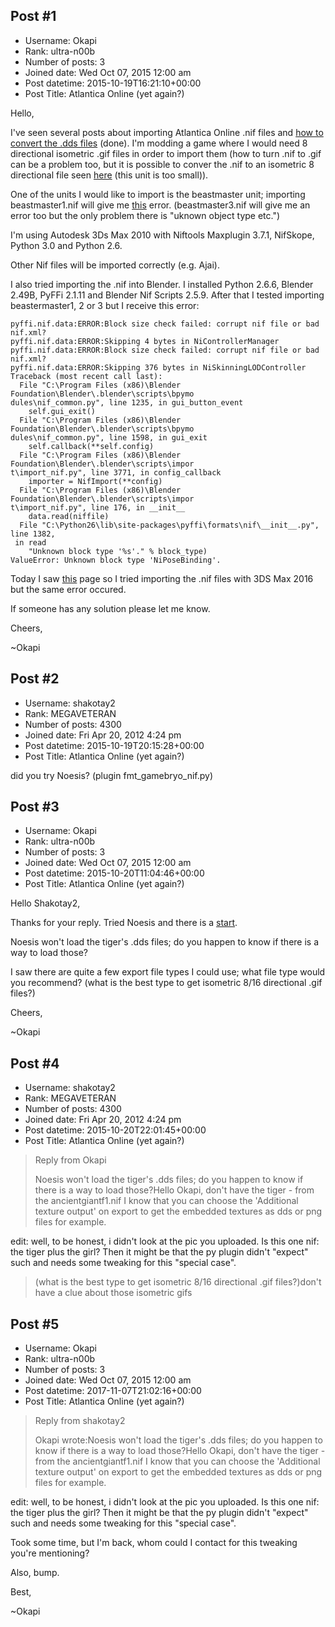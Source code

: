 ## Post #1
- Username: Okapi
- Rank: ultra-n00b
- Number of posts: 3
- Joined date: Wed Oct 07, 2015 12:00 am
- Post datetime: 2015-10-19T16:21:10+00:00
- Post Title: Atlantica Online (yet again?)

Hello,

I've seen several posts about importing Atlantica Online .nif files and [how to convert the .dds files](http://forum.xentax.com/viewtopic.php?f=18&t=3263&start=0) (done). I'm modding a game where I would need 8 directional isometric .gif files in order to import them (how to turn .nif to .gif can be a problem too, but it is possible to conver the .nif to an isometric 8 directional file seen [here](http://forums.civfanatics.com/downloads.php?do=file&id=14657) (this unit is too small)).

One of the units I would like to import is the beastmaster unit; importing beastmaster1.nif will give me [this](http://i.share.pho.to/3821c6d3_o.png) error. (beastmaster3.nif will give me an error too but the only problem there is "uknown object type etc.")

I'm using Autodesk 3Ds Max 2010 with Niftools Maxplugin 3.7.1, NifSkope, Python 3.0 and Python 2.6.

Other Nif files will be imported correctly (e.g. Ajai).

I also tried importing the .nif into Blender. I installed Python 2.6.6, Blender 2.49B, PyFFi 2.1.11 and Blender Nif Scripts 2.5.9. After that I tested importing beastermaster1, 2 or 3 but I receive this error:

```
pyffi.nif.data:ERROR:Block size check failed: corrupt nif file or bad nif.xml?
pyffi.nif.data:ERROR:Skipping 4 bytes in NiControllerManager
pyffi.nif.data:ERROR:Block size check failed: corrupt nif file or bad nif.xml?
pyffi.nif.data:ERROR:Skipping 376 bytes in NiSkinningLODController
Traceback (most recent call last):
  File "C:\Program Files (x86)\Blender Foundation\Blender\.blender\scripts\bpymo
dules\nif_common.py", line 1235, in gui_button_event
    self.gui_exit()
  File "C:\Program Files (x86)\Blender Foundation\Blender\.blender\scripts\bpymo
dules\nif_common.py", line 1598, in gui_exit
    self.callback(**self.config)
  File "C:\Program Files (x86)\Blender Foundation\Blender\.blender\scripts\impor
t\import_nif.py", line 3771, in config_callback
    importer = NifImport(**config)
  File "C:\Program Files (x86)\Blender Foundation\Blender\.blender\scripts\impor
t\import_nif.py", line 176, in __init__
    data.read(niffile)
  File "C:\Python26\lib\site-packages\pyffi\formats\nif\__init__.py", line 1382,
 in read
    "Unknown block type '%s'." % block_type)
ValueError: Unknown block type 'NiPoseBinding'.

```


Today I saw [this](https://github.com/figment/max_nif_plugin/releases) page so I tried importing the .nif files with 3DS Max 2016 but the same error occured.

If someone has any solution please let me know.

Cheers,

~Okapi
## Post #2
- Username: shakotay2
- Rank: MEGAVETERAN
- Number of posts: 4300
- Joined date: Fri Apr 20, 2012 4:24 pm
- Post datetime: 2015-10-19T20:15:28+00:00
- Post Title: Atlantica Online (yet again?)

did you try Noesis? (plugin fmt_gamebryo_nif.py)
## Post #3
- Username: Okapi
- Rank: ultra-n00b
- Number of posts: 3
- Joined date: Wed Oct 07, 2015 12:00 am
- Post datetime: 2015-10-20T11:04:46+00:00
- Post Title: Atlantica Online (yet again?)

Hello Shakotay2,

Thanks for your reply. Tried Noesis and there is a [start](http://i.share.pho.to/c3af2423_o.png).

Noesis won't load the tiger's .dds files; do you happen to know if there is a way to load those?

I saw there are quite a few export file types I could use; what file type would you recommend? (what is the best type to get isometric 8/16 directional .gif files?)

Cheers,

~Okapi
## Post #4
- Username: shakotay2
- Rank: MEGAVETERAN
- Number of posts: 4300
- Joined date: Fri Apr 20, 2012 4:24 pm
- Post datetime: 2015-10-20T22:01:45+00:00
- Post Title: Atlantica Online (yet again?)

> Reply from Okapi
>
> Noesis won't load the tiger's .dds files; do you happen to know if there is a way to load those?Hello Okapi,
don't have the tiger - from the ancientgiantf1.nif I know that you can choose the 'Additional texture output' on export to get the embedded textures as dds or png files for example.

edit: well, to be honest, i didn't look at the pic you uploaded. Is this one nif: the tiger plus the girl?
Then it might be that the py plugin didn't "expect" such and needs some tweaking for this "special case".

> (what is the best type to get isometric 8/16 directional .gif files?)don't have a clue about those isometric gifs
## Post #5
- Username: Okapi
- Rank: ultra-n00b
- Number of posts: 3
- Joined date: Wed Oct 07, 2015 12:00 am
- Post datetime: 2017-11-07T21:02:16+00:00
- Post Title: Atlantica Online (yet again?)

> Reply from shakotay2
>
> Okapi wrote:Noesis won't load the tiger's .dds files; do you happen to know if there is a way to load those?Hello Okapi,
don't have the tiger - from the ancientgiantf1.nif I know that you can choose the 'Additional texture output' on export to get the embedded textures as dds or png files for example.

edit: well, to be honest, i didn't look at the pic you uploaded. Is this one nif: the tiger plus the girl?
Then it might be that the py plugin didn't "expect" such and needs some tweaking for this "special case".

Took some time, but I'm back, whom could I contact for this tweaking you're mentioning?

Also, bump.

Best,

~Okapi
